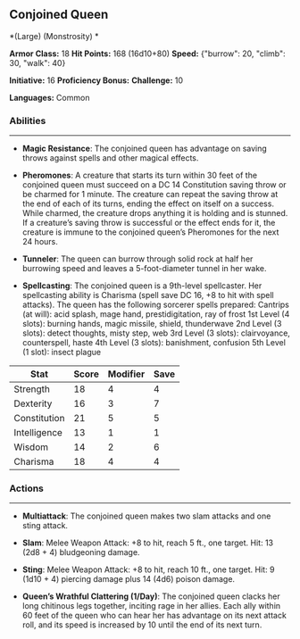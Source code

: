## Conjoined Queen
*(Large) (Monstrosity) *

**Armor Class:** 18
**Hit Points:** 168 (16d10+80)
**Speed:** {"burrow": 20, "climb": 30, "walk": 40}

**Initiative:** 16
**Proficiency Bonus:**
**Challenge:** 10

**Languages:** Common

### Abilities
 --- 
- **Magic Resistance**: The conjoined queen has advantage on saving throws against spells and other magical effects.

- **Pheromones**: A creature that starts its turn within 30 feet of the conjoined queen must succeed on a DC 14 Constitution saving throw or be charmed for 1 minute. The creature can repeat the saving throw at the end of each of its turns, ending the effect on itself on a success. While charmed, the creature drops anything it is holding and is stunned. If a creature’s saving throw is successful or the effect ends for it, the creature is immune to the conjoined queen’s Pheromones for the next 24 hours.

- **Tunneler**: The queen can burrow through solid rock at half her burrowing speed and leaves a 5-foot-diameter tunnel in her wake.

- **Spellcasting**: The conjoined queen is a 9th-level spellcaster. Her spellcasting ability is Charisma (spell save DC 16, +8 to hit with spell attacks). The queen has the following sorcerer spells prepared:
Cantrips (at will): acid splash, mage hand, prestidigitation, ray of frost
1st Level (4 slots): burning hands, magic missile, shield, thunderwave
2nd Level (3 slots): detect thoughts, misty step, web
3rd Level (3 slots): clairvoyance, counterspell, haste
4th Level (3 slots): banishment, confusion
5th Level (1 slot): insect plague



| Stat | Score | Modifier | Save |
| ---- | ---- | ---- | ---- |
| Strength | 18 | 4 | 4 |
| Dexterity | 16 | 3 | 7 |
| Constitution | 21 | 5 | 5 |
| Intelligence | 13 | 1 | 1 |
| Wisdom | 14 | 2 | 6 |
| Charisma | 18 | 4 | 4 |

### Actions
 --- 
- **Multiattack**: The conjoined queen makes two slam attacks and one sting attack.

- **Slam**: Melee Weapon Attack: +8 to hit, reach 5 ft., one target. Hit: 13 (2d8 + 4) bludgeoning damage.

- **Sting**: Melee Weapon Attack: +8 to hit, reach 10 ft., one target. Hit: 9 (1d10 + 4) piercing damage plus 14 (4d6) poison damage.

- **Queen’s Wrathful Clattering (1/Day)**: The conjoined queen clacks her long chitinous legs together, inciting rage in her allies. Each ally within 60 feet of the queen who can hear her has advantage on its next attack roll, and its speed is increased by 10 until the end of its next turn.

